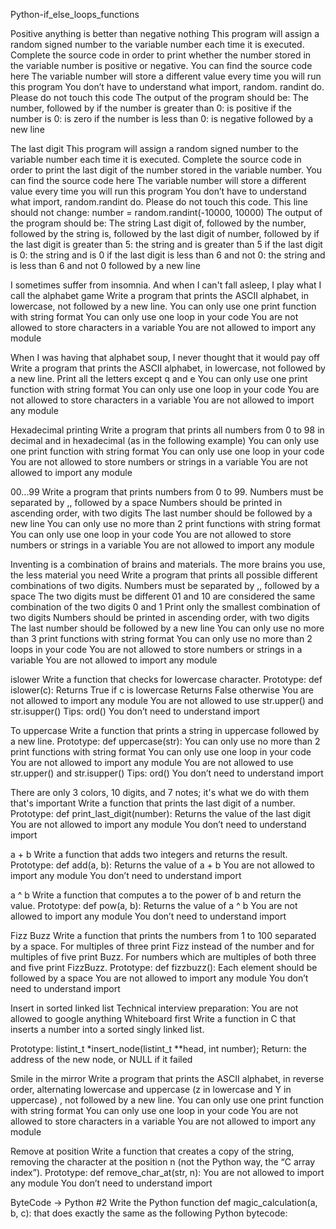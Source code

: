 Python-if_else_loops_functions

Positive anything is better than negative nothing This program will assign a random signed number to the variable number each time it is executed. Complete the source code in order to print whether the number stored in the variable number is positive or negative.
You can find the source code here The variable number will store a different value every time you will run this program You don’t have to understand what import, random. randint do. Please do not touch this code The output of the program should be: The number, followed by if the number is greater than 0: is positive if the number is 0: is zero if the number is less than 0: is negative followed by a new line

The last digit This program will assign a random signed number to the variable number each time it is executed. Complete the source code in order to print the last digit of the number stored in the variable number.
You can find the source code here The variable number will store a different value every time you will run this program You don’t have to understand what import, random.randint do. Please do not touch this code. This line should not change: number = random.randint(-10000, 10000) The output of the program should be: The string Last digit of, followed by the number, followed by the string is, followed by the last digit of number, followed by if the last digit is greater than 5: the string and is greater than 5 if the last digit is 0: the string and is 0 if the last digit is less than 6 and not 0: the string and is less than 6 and not 0 followed by a new line

I sometimes suffer from insomnia. And when I can't fall asleep, I play what I call the alphabet game Write a program that prints the ASCII alphabet, in lowercase, not followed by a new line.
You can only use one print function with string format You can only use one loop in your code You are not allowed to store characters in a variable You are not allowed to import any module

When I was having that alphabet soup, I never thought that it would pay off Write a program that prints the ASCII alphabet, in lowercase, not followed by a new line.
Print all the letters except q and e You can only use one print function with string format You can only use one loop in your code You are not allowed to store characters in a variable You are not allowed to import any module

Hexadecimal printing Write a program that prints all numbers from 0 to 98 in decimal and in hexadecimal (as in the following example)
You can only use one print function with string format You can only use one loop in your code You are not allowed to store numbers or strings in a variable You are not allowed to import any module

00...99 Write a program that prints numbers from 0 to 99.
Numbers must be separated by ,, followed by a space Numbers should be printed in ascending order, with two digits The last number should be followed by a new line You can only use no more than 2 print functions with string format You can only use one loop in your code You are not allowed to store numbers or strings in a variable You are not allowed to import any module

Inventing is a combination of brains and materials. The more brains you use, the less material you need Write a program that prints all possible different combinations of two digits.
Numbers must be separated by ,, followed by a space The two digits must be different 01 and 10 are considered the same combination of the two digits 0 and 1 Print only the smallest combination of two digits Numbers should be printed in ascending order, with two digits The last number should be followed by a new line You can only use no more than 3 print functions with string format You can only use no more than 2 loops in your code You are not allowed to store numbers or strings in a variable You are not allowed to import any module

islower Write a function that checks for lowercase character.
Prototype: def islower(c): Returns True if c is lowercase Returns False otherwise You are not allowed to import any module You are not allowed to use str.upper() and str.isupper() Tips: ord() You don’t need to understand import

To uppercase Write a function that prints a string in uppercase followed by a new line.
Prototype: def uppercase(str): You can only use no more than 2 print functions with string format You can only use one loop in your code You are not allowed to import any module You are not allowed to use str.upper() and str.isupper() Tips: ord() You don’t need to understand import

There are only 3 colors, 10 digits, and 7 notes; it's what we do with them that's important Write a function that prints the last digit of a number.
Prototype: def print_last_digit(number): Returns the value of the last digit You are not allowed to import any module You don’t need to understand import

a + b Write a function that adds two integers and returns the result.
Prototype: def add(a, b): Returns the value of a + b You are not allowed to import any module You don’t need to understand import

a ^ b Write a function that computes a to the power of b and return the value.
Prototype: def pow(a, b): Returns the value of a ^ b You are not allowed to import any module You don’t need to understand import

Fizz Buzz Write a function that prints the numbers from 1 to 100 separated by a space.
For multiples of three print Fizz instead of the number and for multiples of five print Buzz. For numbers which are multiples of both three and five print FizzBuzz. Prototype: def fizzbuzz(): Each element should be followed by a space You are not allowed to import any module You don’t need to understand import

Insert in sorted linked list Technical interview preparation:
You are not allowed to google anything Whiteboard first Write a function in C that inserts a number into a sorted singly linked list.

Prototype: listint_t *insert_node(listint_t **head, int number); Return: the address of the new node, or NULL if it failed

Smile in the mirror Write a program that prints the ASCII alphabet, in reverse order, alternating lowercase and uppercase (z in lowercase and Y in uppercase) , not followed by a new line.
You can only use one print function with string format You can only use one loop in your code You are not allowed to store characters in a variable You are not allowed to import any module

Remove at position Write a function that creates a copy of the string, removing the character at the position n (not the Python way, the “C array index”).
Prototype: def remove_char_at(str, n): You are not allowed to import any module You don’t need to understand import

ByteCode -> Python #2 Write the Python function def magic_calculation(a, b, c): that does exactly the same as the following Python bytecode:
